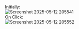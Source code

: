 Initially: <br>
![Screenshot 2025-05-12 205541](https://github.com/user-attachments/assets/302ee8e7-790d-4103-91c5-c86c1fe50eb1)<br>
On Click: <br>
![Screenshot 2025-05-12 205552](https://github.com/user-attachments/assets/f1dbf22a-ca0b-433c-8b64-084b197cdb38)
